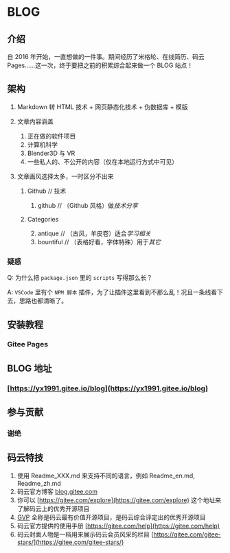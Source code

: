 # BLOG

## 介绍

自 2016 年开始，一直想做的一件事。期间经历了米格轮、在线简历、码云 Pages……这一次，终于要把之前的积累综合起来做一个 BLOG 站点！

## 架构

1. Markdown 转 HTML 技术 + 网页静态化技术 + 伪数据库 + 模版

2. 文章内容涵盖

   1. 正在做的软件项目
   2. 计算机科学
   3. Blender3D 与 VR
   4. 一些私人的、不公开的内容（仅在本地运行方式中可见）

3. 文章画风选择太多，一时区分不出来

   1. Github // 技术

      1. github // （Github 风格）做*技术分享*

   2. Categories

      2. antique // （古风，羊皮卷）适合*学习相关*
      3. bountiful // （表格好看，字体特殊）用于*其它*

### 疑惑

Q: 为什么把 `package.json` 里的 `scripts` 写得那么长？

A: `VSCode` 里有个 `NPM 脚本` 插件，为了让插件这里看到不那么乱！况且一条线看下去，思路也都清晰了。

## 安装教程

### Gitee Pages

## BLOG 地址

### [https://yx1991.gitee.io/blog](https://yx1991.gitee.io/blog)

## 参与贡献

### 谢绝

## 码云特技

1. 使用 Readme_XXX.md 来支持不同的语言，例如 Readme_en.md, Readme_zh.md
2. 码云官方博客 [blog.gitee.com](https://blog.gitee.com)
3. 你可以 [https://gitee.com/explore](https://gitee.com/explore) 这个地址来了解码云上的优秀开源项目
4. [GVP](https://gitee.com/gvp) 全称是码云最有价值开源项目，是码云综合评定出的优秀开源项目
5. 码云官方提供的使用手册 [https://gitee.com/help](https://gitee.com/help)
6. 码云封面人物是一档用来展示码云会员风采的栏目 [https://gitee.com/gitee-stars/](https://gitee.com/gitee-stars/)
